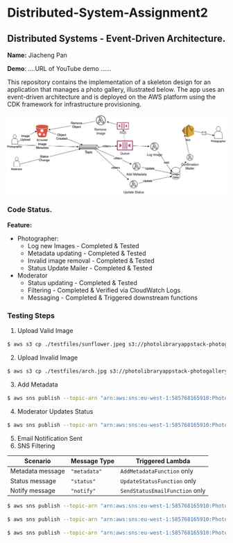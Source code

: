 # Distributed-System-Assignment2
## Distributed Systems - Event-Driven Architecture.

__Name:__ Jiacheng Pan

__Demo__: ....URL of YouTube demo ......

This repository contains the implementation of a skeleton design for an application that manages a photo gallery, illustrated below. The app uses an event-driven architecture and is deployed on the AWS platform using the CDK framework for infrastructure provisioning.

![!\[\](./testfiles/arch.png)](photo-library-app/testfiles/arch.jpg)

### Code Status. 

__Feature:__
+ Photographer:
  + Log new Images - Completed & Tested
  + Metadata updating - Completed & Tested
  + Invalid image removal - Completed & Tested
  + Status Update Mailer - Completed & Tested
+ Moderator
  + Status updating - Completed & Tested
  + Filtering - Completed & Verified via CloudWatch Logs
  + Messaging - Completed & Triggered downstream functions


### Testing Steps 
1. Upload Valid Image
```bash
$ aws s3 cp ./testfiles/sunflower.jpeg s3://photolibraryappstack-photogallerybucket51200357-tt1imfqtxnoa
```
2. Upload Invalid Image
```bash
$ aws s3 cp ./testfiles/arch.jpg s3://photolibraryappstack-photogallerybucket51200357-tt1imfqtxnoa
```
3. Add Metadata
```bash
$ aws sns publish --topic-arn "arn:aws:sns:eu-west-1:585768165910:PhotoLibraryAppStack-MetadataTopicA4CB8975-WP94tVA2H2uT" --message-attributes file://attributes.json --message file://message.json
```
4. Moderator Updates Status
```bash
$ aws sns publish --topic-arn "arn:aws:sns:eu-west-1:585768165910:PhotoLibraryAppStack-MetadataTopicA4CB8975-WP94tVA2H2uT" --message file://status-message.json --message-attributes file://attributes.json
```
5. Email Notification Sent
6. SNS Filtering

| Scenario         | Message Type | Triggered Lambda              |
|------------------|--------------|-------------------------------|
| Metadata message | `"metadata"` | `AddMetadataFunction` only    |
| Status message   | `"status"`   | `UpdateStatusFunction` only   |
| Notify message   | `"notify"`   | `SendStatusEmailFunction` only |

```bash
$ aws sns publish --topic-arn "arn:aws:sns:eu-west-1:585768165910:PhotoLibraryAppStack-MetadataTopicA4CB8975-WP94tVA2H2uT" --message file://metadata-message.json --message-attributes file://metadata-attributes.json
```

```bash
$ aws sns publish --topic-arn "arn:aws:sns:eu-west-1:585768165910:PhotoLibraryAppStack-MetadataTopicA4CB8975-WP94tVA2H2uT" --message file://status-message.json --message-attributes file://status-attributes.json
```

```bash
$ aws sns publish --topic-arn "arn:aws:sns:eu-west-1:585768165910:PhotoLibraryAppStack-MetadataTopicA4CB8975-WP94tVA2H2uT" --message file://notify-message.json --message-attributes file://notify-attributes.json
```
